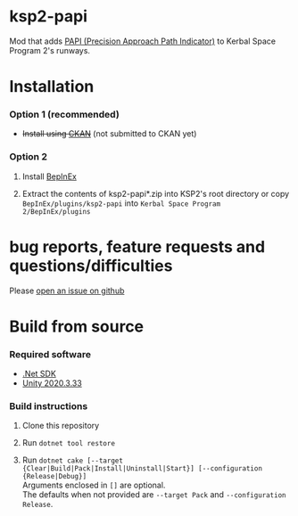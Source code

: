 # ksp2-papi

Mod that adds [PAPI (Precision Approach Path Indicator)](https://en.wikipedia.org/wiki/Precision_approach_path_indicator) to Kerbal Space Program 2's runways.

# Installation

### Option 1 (recommended)

* ~~Install using [CKAN](https://forum.kerbalspaceprogram.com/topic/197082-ckan-the-comprehensive-kerbal-archive-network-v1332-laplace-ksp-2-support/)~~ (not submitted to CKAN yet)

### Option 2

1. Install [BepInEx](https://docs.bepinex.dev/articles/user_guide/installation/index.html)

2. Extract the contents of ksp2-papi*.zip into KSP2's root directory or copy `BepInEx/plugins/ksp2-papi` into `Kerbal Space Program 2/BepInEx/plugins`

# bug reports, feature requests and questions/difficulties

Please [open an issue on github](https://github.com/Codenade/ksp2-papi/issues/new/choose)

# Build from source

### Required software

* [.Net SDK](https://dotnet.microsoft.com/en-us/download)
* [Unity 2020.3.33](https://unity.com/releases/editor/archive)

### Build instructions

1. Clone this repository

2. Run `dotnet tool restore`

3. Run `dotnet cake [--target {Clear|Build|Pack|Install|Uninstall|Start}] [--configuration {Release|Debug}]`  
   Arguments enclosed in `[]` are optional.  
   The defaults when not provided are `--target Pack` and  `--configuration Release`.